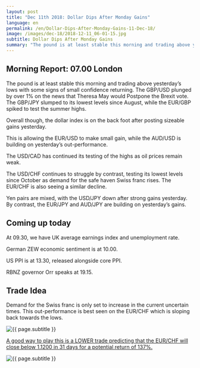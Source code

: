 ```yaml
---
layout: post
title: "Dec 11th 2018: Dollar Dips After Monday Gains"
language: en
permalink: /en/Dollar-Dips-After-Monday-Gains-11-Dec-18/
image: /images/dec-18/2018-12-11_06-01-15.jpg
subtitle: Dollar Dips After Monday Gains
summary: "The pound is at least stable this morning and trading above yesterday’s lows with some signs of small confidence returning. The GBP/USD plunged by over 1% on the news that Theresa May would Postpone the Brexit vote. The GBP/JPY slumped to its lowest levels since August, while the EUR/GBP spiked to test the summer highs"
---
```

## Morning Report: 07.00 London

The pound is at least stable this morning and trading above yesterday’s lows with some signs of small confidence returning. The GBP/USD plunged by over 1% on the news that Theresa May would Postpone the Brexit vote. The GBP/JPY slumped to its lowest levels since August, while the EUR/GBP spiked to test the summer highs. 

Overall though, the dollar index is on the back foot after posting sizeable gains yesterday. 

This is allowing the EUR/USD to make small gain, while the AUD/USD is building on yesterday’s out-performance. 

The USD/CAD has continued its testing of the highs as oil prices remain weak. 

The USD/CHF continues to struggle by contrast, testing its lowest levels since October as demand for the safe haven Swiss franc rises. The EUR/CHF is also seeing a similar decline. 

Yen pairs are mixed, with the USD/JPY down after strong gains yesterday. By contrast, the EUR/JPY and AUD/JPY are building on yesterday’s gains. 

## Coming up today

At 09.30, we have UK average earnings index and unemployment rate. 

German ZEW economic sentiment is at 10.00. 

US PPI is at 13.30, released alongside core PPI. 

RBNZ governor Orr speaks at 19.15. 

## Trade Idea

Demand for the Swiss franc is only set to increase in the current uncertain times. This out-performance is best seen on the EUR/CHF which is sloping back towards the lows.

<img class="post-image" src="{{ site.url }}/images/dec-18/2018-12-11_06-01-15.jpg" alt="{{ page.subtitle }}" title="{{ page.subtitle }}">

<a href="%LINK%%?currency=GBP&market=forex&underlying=frxEURCHF&formname=higherlower&duration_amount=31&duration_units=d&amount=10&amount_type=stake&expiry_type=duration&barrier=1.1200" target="_blank">A good way to play this is a LOWER trade predicting that the EUR/CHF will close below 1.1200 in 31 days for a potential return of 137%.</a>

<img class="post-image" src="{{ site.url }}/images/dec-18/2018-12-11_06-02-55.jpg" alt="{{ page.subtitle }}" title="{{ page.subtitle }}">